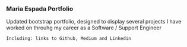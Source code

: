 ### Maria Espada Portfolio 
Updated bootstrap portfolio, designed to display several projects I have worked on throuhg my career as a Software / Support Engineer 

```Including: links to Github, Medium and Linkedin```




